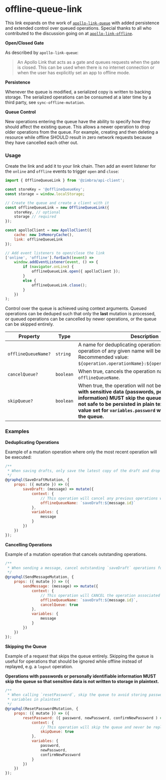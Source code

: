 
# offline-queue-link

This link expands on the work of [`apollo-link-queue`](https://github.com/helfer/apollo-link-queue) with added persistence and extended control over queued operations. Special thanks to all who contributed to the discussion going on at [`apollo-link-offline`](https://github.com/benseitz/apollo-link-offline).

**Open/Closed Gate**

As described by `apollo-link-queue`:

> An Apollo Link that acts as a gate and queues requests when the gate is closed. This can be used when there is no internet connection or when the user has explicitly set an app to offline mode.

**Persistence**

Whenever the queue is modified, a serialized copy is written to backing storage. The serialized operations can be consumed at a later time by a third party, see `sync-offline-mutation`.

**Queue Control**

New operations entering the queue have the ability to specify how they should affect the existing queue. This allows a newer operation to drop older operations from the queue. For example, creating and then deleting a resource while offline SHOULD result in zero network requests because they have cancelled each other out.

### Usage

Create the link and add it to your link chain. Then add an event listener for the `online` and `offline` events to trigger `open` and `close`:

```js
import { OfflineQueueLink } from '@zimbra/api-client';

const storeKey = '@offlineQueueKey';
const storage = window.localStorage;

// Create the queue and create a client with it
const offlineQueueLink = new OfflineQueueLink({
	storeKey, // optional
	storage // required
});

const apolloClient = new ApolloClient({
	cache: new InMemoryCache(),
	link: offlineQueueLink
});

// Add event listeners to open/close the link
['online', 'offline'].forEach((event) =>
	window.addEventListener(event, () => {
		if (navigator.onLine) {
			offlineQueueLink.open({ apolloClient });
		}
		else {
			offlineQueueLink.close();
		}
	})
);
```

Control over the queue is achieved using context arguments. Queued operations can be deduped such that only the **last** mutation is processed, or queued operations can be cancelled by newer operations, or the queue can be skipped entirely.


| Property | Type | Description |
| ------------- | ------------- | ------------- |
| `offlineQueueName?` | `string` | A name for deduplicating operations. Only the final operation of any given name will be executed. Recommended value: `${operation.operationName}:${operation.variables.id}`. |
| `cancelQueue?` | `boolean` | When true, cancels the operation named by `offlineQueueName`. |
| `skipQueue?` | `boolean` | When true, the operation will not be queued. **Operations with sensitive data (passwords, personally identifiable information) MUST skip the queue because they are not safe to be persisted in plain text. Operations with a value set for `variables.password` will automatically skip the queue.** |


### Examples

**Deduplicating Operations**

Example of a mutation operation where only the most recent operation will be executed:

```js
/**
 * When saving drafts, only save the latest copy of the draft and drop all others.
 */
@graphql(SaveDraftMutation, {
	props: ({ mutate }) => ({
		saveDraft: (message) => mutate({
			context: {
				// This operation will cancel any previous operations with the same key.
				offlineQueueName: `saveDraft:${message.id}`
			},
			variables: {
				message
			}
		})
	})
});
```

**Cancelling Operations**

Example of a mutation operation that cancels outstanding operations.

```js
/**
 * When sending a message, cancel outstanding `saveDraft` operations for that message
 */
@graphql(SendMessageMutation, {
	props: ({ mutate }) => ({
		sendMessage: (message) => mutate({
			context: {
				// This operation will CANCEL the operation associated with `saveDraft:${message.id}`
				offlineQueueName: `saveDraft:${message.id}`,
				cancelQueue: true
			},
			variables: {
				message
			}
		})
	})
});
```

**Skipping the Queue**

Example of a request that skips the queue entirely. Skipping the queue is useful for operations that should be ignored while offline instead of replayed, e.g. a `logout` operation.

**Operations with passwords or personally identifiable information MUST skip the queue so that sensitive data is not written to storage in plaintext.**

```js
/**
 * When calling `resetPassword`, skip the queue to avoid storing password
 * variables in plaintext
 */
@graphql(ResetPasswordMutation, {
	props: ({ mutate }) => ({
		resetPassword: ({ password, newPassword, confirmNewPassword ) => mutate({
			context: {
				// This operation will skip the queue and never be replayed or persisted
				skipQueue: true
			},
			variables: {
				password,
				newPassword,
				confirmNewPassword
			}
		})
	})
});
```
